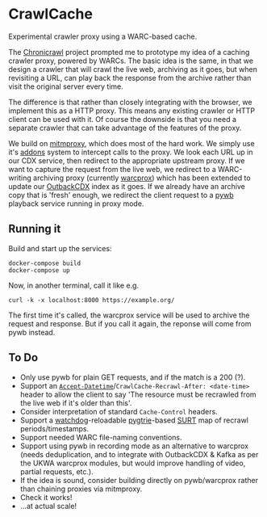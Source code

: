 # CrawlCache
Experimental crawler proxy using a WARC-based cache.

The [Chronicrawl](https://github.com/nla/chronicrawl) project prompted me to prototype my idea of a caching crawler proxy, powered by WARCs. The basic idea is the same, in that we design a crawler that will crawl the live web, archiving as it goes, but when revisiting a URL, can play back the response from the archive rather than visit the original server every time.

The difference is that rather than closely integrating with the browser, we implement this as a HTTP proxy. This means any existing crawler or HTTP client can be used with it. Of course the downside is that you need a separate crawler that can take advantage of the features of the proxy.

We build on [mitmproxy](https://mitmproxy.org/), which does most of the hard work. We simply use it's [addons](https://docs.mitmproxy.org/stable/addons-overview/) system to intercept calls to the proxy. We look each URL up in our CDX service, then redirect to the appropriate upstream proxy. If we want to capture the request from the live web, we redirect to a WARC-writing archiving proxy (currently [warcprox](https://github.com/internetarchive/warcprox)) which has been extended to update our [OutbackCDX](https://github.com/nla/outbackcdx) index as it goes.  If we already have an archive copy that is 'fresh' enough, we redirect the client request to a [pywb](https://github.com/webrecorder/pywb/) playback service running in proxy mode. 

## Running it

Build and start up the services:

```
docker-compose build
docker-compose up
```
Now, in another terminal, call it like e.g.

```
curl -k -x localhost:8000 https://example.org/
```

The first time it's called, the warcprox service will be used to archive the request and response. But if you call it again, the reponse will come from pywb instead.


## To Do

- Only use pywb for plain GET requests, and if the match is a 200 (?).
- Support an [`Accept-Datetime`](https://mementoweb.org/guide/rfc/#overview-datetime-conneg)/`CrawlCache-Recrawl-After: <date-time>` header to allow the client to say 'The resource must be recrawled from the live web if it's older than this'.
- Consider interpretation of standard `Cache-Control` headers.
- Support a [watchdog](https://pypi.org/project/watchdog/)-reloadable [pygtrie](https://github.com/google/pygtrie#pygtrie)-based [SURT](https://github.com/iipc/urlcanon/blob/master/python/urlcanon/canon.py#L530) map of recrawl periods/timestamps.
- Support needed WARC file-naming conventions.
- Support using pywb in recording mode as an alternative to warcprox (needs deduplication, and to integrate with OutbackCDX & Kafka as per the UKWA warcprox modules, but would improve handling of video, partial requests, etc.).
- If the idea is sound, consider building directly on pywb/warcprox rather than chaining proxies via mitmproxy.
- Check it works!
- ...at actual scale!


